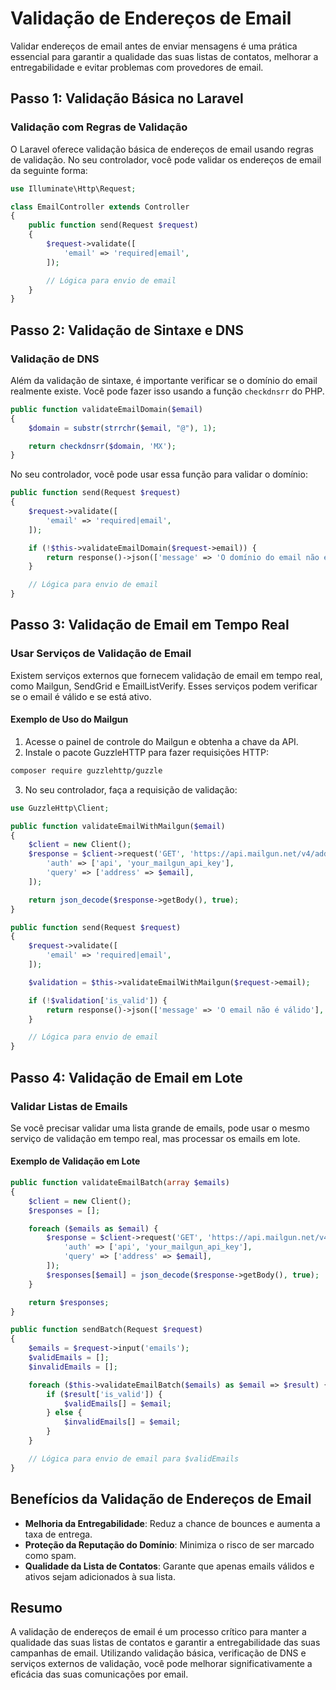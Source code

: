 # Validação de Endereços de Email

Validar endereços de email antes de enviar mensagens é uma prática essencial para garantir a qualidade das suas listas de contatos, melhorar a entregabilidade e evitar problemas com provedores de email.

## Passo 1: Validação Básica no Laravel

### Validação com Regras de Validação

O Laravel oferece validação básica de endereços de email usando regras de validação. No seu controlador, você pode validar os endereços de email da seguinte forma:

```php
use Illuminate\Http\Request;

class EmailController extends Controller
{
    public function send(Request $request)
    {
        $request->validate([
            'email' => 'required|email',
        ]);

        // Lógica para envio de email
    }
}
```

## Passo 2: Validação de Sintaxe e DNS

### Validação de DNS

Além da validação de sintaxe, é importante verificar se o domínio do email realmente existe. Você pode fazer isso usando a função `checkdnsrr` do PHP.

```php
public function validateEmailDomain($email)
{
    $domain = substr(strrchr($email, "@"), 1);

    return checkdnsrr($domain, 'MX');
}
```

No seu controlador, você pode usar essa função para validar o domínio:

```php
public function send(Request $request)
{
    $request->validate([
        'email' => 'required|email',
    ]);

    if (!$this->validateEmailDomain($request->email)) {
        return response()->json(['message' => 'O domínio do email não é válido'], 422);
    }

    // Lógica para envio de email
}
```

## Passo 3: Validação de Email em Tempo Real

### Usar Serviços de Validação de Email

Existem serviços externos que fornecem validação de email em tempo real, como Mailgun, SendGrid e EmailListVerify. Esses serviços podem verificar se o email é válido e se está ativo.

#### Exemplo de Uso do Mailgun

1. Acesse o painel de controle do Mailgun e obtenha a chave da API.
2. Instale o pacote GuzzleHTTP para fazer requisições HTTP:

```bash
composer require guzzlehttp/guzzle
```

3. No seu controlador, faça a requisição de validação:

```php
use GuzzleHttp\Client;

public function validateEmailWithMailgun($email)
{
    $client = new Client();
    $response = $client->request('GET', 'https://api.mailgun.net/v4/address/validate', [
        'auth' => ['api', 'your_mailgun_api_key'],
        'query' => ['address' => $email],
    ]);

    return json_decode($response->getBody(), true);
}

public function send(Request $request)
{
    $request->validate([
        'email' => 'required|email',
    ]);

    $validation = $this->validateEmailWithMailgun($request->email);

    if (!$validation['is_valid']) {
        return response()->json(['message' => 'O email não é válido'], 422);
    }

    // Lógica para envio de email
}
```

## Passo 4: Validação de Email em Lote

### Validar Listas de Emails

Se você precisar validar uma lista grande de emails, pode usar o mesmo serviço de validação em tempo real, mas processar os emails em lote.

#### Exemplo de Validação em Lote

```php
public function validateEmailBatch(array $emails)
{
    $client = new Client();
    $responses = [];

    foreach ($emails as $email) {
        $response = $client->request('GET', 'https://api.mailgun.net/v4/address/validate', [
            'auth' => ['api', 'your_mailgun_api_key'],
            'query' => ['address' => $email],
        ]);
        $responses[$email] = json_decode($response->getBody(), true);
    }

    return $responses;
}

public function sendBatch(Request $request)
{
    $emails = $request->input('emails');
    $validEmails = [];
    $invalidEmails = [];

    foreach ($this->validateEmailBatch($emails) as $email => $result) {
        if ($result['is_valid']) {
            $validEmails[] = $email;
        } else {
            $invalidEmails[] = $email;
        }
    }

    // Lógica para envio de email para $validEmails
}
```

## Benefícios da Validação de Endereços de Email

- **Melhoria da Entregabilidade**: Reduz a chance de bounces e aumenta a taxa de entrega.
- **Proteção da Reputação do Domínio**: Minimiza o risco de ser marcado como spam.
- **Qualidade da Lista de Contatos**: Garante que apenas emails válidos e ativos sejam adicionados à sua lista.

## Resumo

A validação de endereços de email é um processo crítico para manter a qualidade das suas listas de contatos e garantir a entregabilidade das suas campanhas de email. Utilizando validação básica, verificação de DNS e serviços externos de validação, você pode melhorar significativamente a eficácia das suas comunicações por email.
